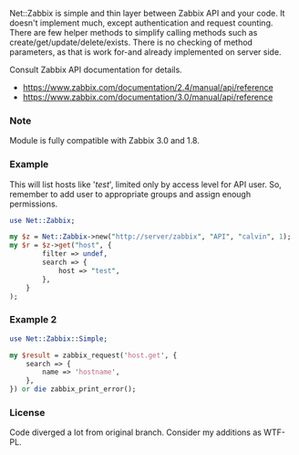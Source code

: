 Net::Zabbix is simple and thin layer between Zabbix API and your code. It
doesn't implement much, except authentication and request counting. There
are few helper methods to simplify calling methods such as
create/get/update/delete/exists. There is no checking of method parameters,
as that is work for-and already implemented on server side.

Consult Zabbix API documentation for details.

- https://www.zabbix.com/documentation/2.4/manual/api/reference
- https://www.zabbix.com/documentation/3.0/manual/api/reference

### Note

Module is fully compatible with Zabbix 3.0 and 1.8.

### Example

This will list hosts like '*test*', limited only by access level for API
user. So, remember to add user to appropriate groups and assign enough
permissions.

```perl
use Net::Zabbix;

my $z = Net::Zabbix->new("http://server/zabbix", "API", "calvin", 1);
my $r = $z->get("host", {
        filter => undef,
        search => {
            host => "test",
        },
    }
);

```

### Example 2

```perl
use Net::Zabbix::Simple;

my $result = zabbix_request('host.get', {
    search => {
        name => 'hostname',
    },
}) or die zabbix_print_error();

```

### License

Code diverged a lot from original branch. Consider my additions as WTF-PL.

